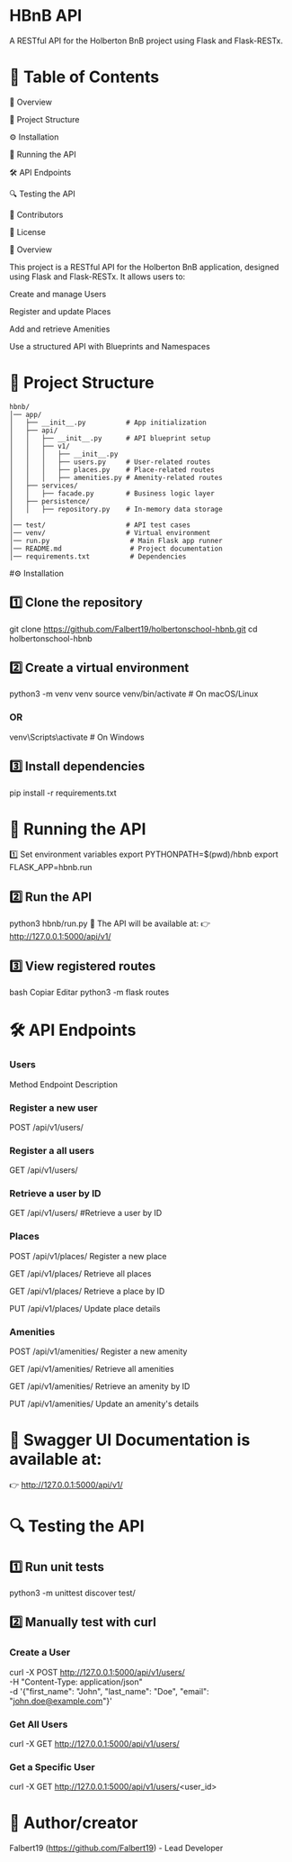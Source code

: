 # HBnB API
A RESTful API for the Holberton BnB project using Flask and Flask-RESTx.

# 📌 Table of Contents
📖 Overview

📁 Project Structure

⚙️ Installation

🚀 Running the API

🛠 API Endpoints

🔍 Testing the API

🤝 Contributors

📜 License

📖 Overview

This project is a RESTful API for the Holberton BnB application, designed using Flask and Flask-RESTx. It allows users to:

Create and manage Users

Register and update Places

Add and retrieve Amenities

Use a structured API with Blueprints and Namespaces

# 📁 Project Structure
```
hbnb/
│── app/
│   ├── __init__.py          # App initialization
│   ├── api/
│   │   ├── __init__.py      # API blueprint setup
│   │   ├── v1/
│   │   │   ├── __init__.py
│   │   │   ├── users.py     # User-related routes
│   │   │   ├── places.py    # Place-related routes
│   │   │   ├── amenities.py # Amenity-related routes
│   ├── services/
│   │   ├── facade.py        # Business logic layer
│   ├── persistence/
│   │   ├── repository.py    # In-memory data storage
│
│── test/                    # API test cases
│── venv/                    # Virtual environment
│── run.py                    # Main Flask app runner
│── README.md                 # Project documentation
│── requirements.txt          # Dependencies
```
#⚙️ Installation

## 1️⃣ Clone the repository

git clone https://github.com/Falbert19/holbertonschool-hbnb.git
cd holbertonschool-hbnb

## 2️⃣ Create a virtual environment
python3 -m venv venv
source venv/bin/activate  # On macOS/Linux
### OR

venv\Scripts\activate  # On Windows

## 3️⃣ Install dependencies

pip install -r requirements.txt

# 🚀 Running the API

1️⃣ Set environment variables
export PYTHONPATH=$(pwd)/hbnb
export FLASK_APP=hbnb.run

## 2️⃣ Run the API

python3 hbnb/run.py
🚀 The API will be available at:
👉 http://127.0.0.1:5000/api/v1/

## 3️⃣ View registered routes
bash
Copiar
Editar
python3 -m flask routes

# 🛠 API Endpoints
### Users
Method	Endpoint	Description


### Register a new user


POST	/api/v1/users/

### Register a all users


GET	/api/v1/users/

### Retrieve a user by ID
GET	/api/v1/users/<id>	#Retrieve a user by ID



### Places

POST	/api/v1/places/	Register a new place


GET	/api/v1/places/	Retrieve all places


GET	/api/v1/places/<id>	Retrieve a place by ID


PUT	/api/v1/places/<id>	Update place details

### Amenities
POST	/api/v1/amenities/	Register a new amenity


GET	/api/v1/amenities/	Retrieve all amenities


GET	/api/v1/amenities/<id>	Retrieve an amenity by ID


PUT	/api/v1/amenities/<id>	Update an amenity's details



# 📄 Swagger UI Documentation is available at:
👉 http://127.0.0.1:5000/api/v1/

# 🔍 Testing the API
## 1️⃣ Run unit tests
python3 -m unittest discover test/

## 2️⃣ Manually test with curl
### Create a User
curl -X POST http://127.0.0.1:5000/api/v1/users/ \
  -H "Content-Type: application/json" \
  -d '{"first_name": "John", "last_name": "Doe", "email": "john.doe@example.com"}'

### Get All Users
curl -X GET http://127.0.0.1:5000/api/v1/users/

### Get a Specific User
curl -X GET http://127.0.0.1:5000/api/v1/users/<user_id>

# 🤝 Author/creator
Falbert19 (https://github.com/Falbert19) - Lead Developer
